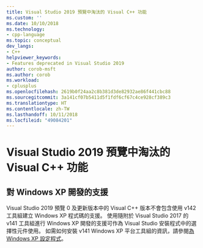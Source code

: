 ```yaml
---
title: Visual Studio 2019 預覽中淘汰的 Visual C++ 功能
ms.custom: ''
ms.date: 10/10/2018
ms.technology:
- cpp-language
ms.topic: conceptual
dev_langs:
- C++
helpviewer_keywords:
- Features deprecated in Visual Studio 2019
author: corob-msft
ms.author: corob
ms.workload:
- cplusplus
ms.openlocfilehash: 2619b0f24aa2c8b381d3de82932ae86f441cbc88
ms.sourcegitcommit: 3a141cf07b5411d5f1fdf6cf67c4ce928cf389c3
ms.translationtype: HT
ms.contentlocale: zh-TW
ms.lasthandoff: 10/11/2018
ms.locfileid: "49084201"
---
```

# <a name="visual-c-features-deprecated-in-visual-studio-2019-preview"></a>Visual Studio 2019 預覽中淘汰的 Visual C++ 功能

## <a name="support-for-windows-xp-development"></a>對 Windows XP 開發的支援

Visual Studio 2019 預覽 0 及更新版本中的 Visual C++ 版本不會包含使用 v142 工具組建立 Windows XP 程式碼的支援。 使用隨附於 Visual Studio 2017 的 v141 工具組進行 Windows XP 開發的支援可作為 Visual Studio 安裝程式中的選擇性元件使用。 如需如何安裝 v141 Windows XP 平台工具組的資訊，請參閱[為 Windows XP 設定程式](../build/configuring-programs-for-windows-xp.md)。